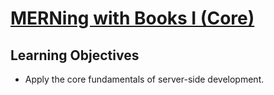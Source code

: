 # [MERNing with Books I (Core)](https://login.codingdojo.com/m/754/16738/124739)

## Learning Objectives

- Apply the core fundamentals of server-side development.